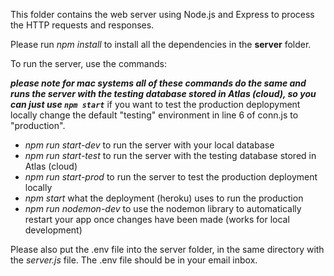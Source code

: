 This folder contains the web server using Node.js and Express to process the HTTP requests and responses.

Please run <i>npm install</i> to install all the dependencies in the <b>server</b> folder.

To run the server, use the commands:

 ***please note for mac systems all of these commands do the same and runs the server with the testing database stored in Atlas (cloud), so you can just use `npm start`*** if you want to test the production deplopyment locally change the default "testing" environment in line 6 of conn.js to "production".
 
<ul>
    <li><i>npm run start-dev</i> to run the server with your local database</li>
    <li><i>npm run start-test</i> to run the server with the testing database stored in Atlas (cloud)</li>
    <li><i>npm run start-prod</i> to run the server to test the production deployment locally</li>
    <li><i>npm start</i> what the deployment (heroku) uses to run the production</li>
    <li><i>npm run nodemon-dev</i> to use the nodemon library to automatically restart your app once changes have been made (works for local development)</li>
</ul>

Please also put the .env file into the server folder, in the same directory with the <i>server.js</i> file. The .env file should be in your email inbox.
